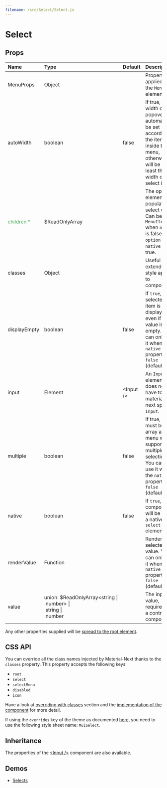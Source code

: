 ```yaml
---
filename: /src/Select/Select.js
---
```


<!--- This documentation is automatically generated, do not try to edit it. -->

# Select



## Props

| Name | Type | Default | Description |
|:-----|:-----|:--------|:------------|
| MenuProps | Object |  | Properties applied to the `Menu` element. |
| autoWidth | boolean | false | If true, the width of the popover will automatically be set according to the items inside the menu, otherwise it will be at least the width of the select input. |
| <span style="color: #31a148">children *</span> | $ReadOnlyArray |  | The option elements to populate the select with. Can be some `MenuItem` when `native` is false and `option` when `native` is true. |
| classes | Object |  | Useful to extend the style applied to components. |
| displayEmpty | boolean | false | If `true`, the selected item is displayed even if its value is empty. You can only use it when the `native` property is `false` (default). |
| input | Element | &lt;Input /> | An `Input` element; does not have to be a material-next specific `Input`. |
| multiple | boolean | false | If true, `value` must be an array and the menu will support multiple selections. You can only use it when the `native` property is `false` (default). |
| native | boolean | false | If `true`, the component will be using a native `select` element. |
| renderValue | Function |  | Render the selected value. You can only use it when the `native` property is `false` (default). |
| value | union:&nbsp;$ReadOnlyArray&lt;string&nbsp;&#124;<br>&nbsp;number>&nbsp;&#124;<br>&nbsp;string&nbsp;&#124;<br>&nbsp;number<br> |  | The input value, required for a controlled component. |

Any other properties supplied will be [spread to the root element](/guides/api#spread).

## CSS API

You can override all the class names injected by Material-Next thanks to the `classes` property.
This property accepts the following keys:
- `root`
- `select`
- `selectMenu`
- `disabled`
- `icon`

Have a look at [overriding with classes](/customization/overrides#overriding-with-classes) section
and the [implementation of the component](https://github.com/material-next/material-next/tree/master/src/Select/Select.js)
for more detail.

If using the `overrides` key of the theme as documented
[here](/customization/themes#customizing-all-instances-of-a-component-type),
you need to use the following style sheet name: `MuiSelect`.

## Inheritance

The properties of the [&lt;Input /&gt;](/api/input) component are also available.

## Demos

- [Selects](/demos/selects)

